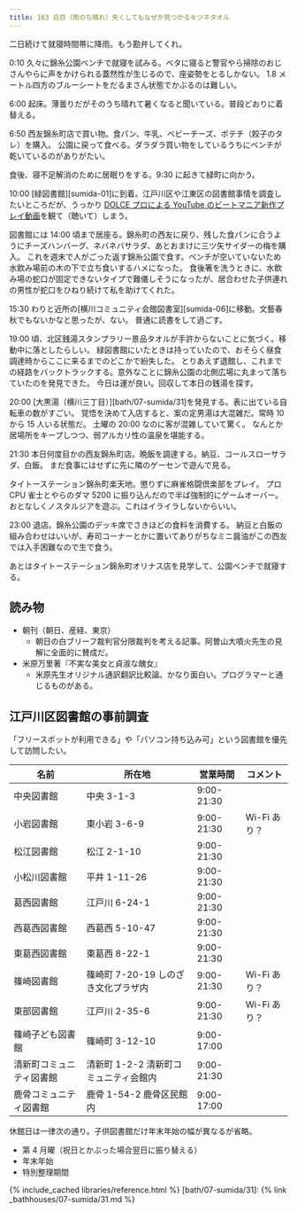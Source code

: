```yaml
---
title: 163 日目（雨のち晴れ）失くしてもなぜか見つかるキツネタオル
---
```


二日続けて就寝時間帯に降雨。もう勘弁してくれ。

0:10 久々に錦糸公園ベンチで就寝を試みる。ベタに寝ると警官やら掃除のおじさんやらに声をかけられる蓋然性が生じるので、座姿勢をとるしかない。
1.8 メートル四方のブルーシートをだるまさん状態でかぶるのは難しい。

6:00 起床。薄曇りだがそのうち晴れて暑くなると聞いている。普段どおりに着替える。

6:50 西友錦糸町店で買い物。食パン、牛乳、ベビーチーズ、ポテチ（餃子のタレ）を購入。
公園に戻って食べる。ダラダラ買い物をしているうちにベンチが乾いているのがありがたい。

食後、寝不足解消のために居眠りをする。9:30 に起きて緑町に向かう。

10:00 [緑図書館][sumida-01]に到着。江戸川区や江東区の図書館事情を調査したいところだが、うっかり
[DOLCE プロによる YouTube のビートマニア新作プレイ動画](https://www.youtube.com/watch?v=iMUk_gKX98A)を観て（聴いて）しまう。

図書館には 14:00 頃まで居座る。錦糸町の西友に戻り、残した食パンに合うようにチーズハンバーグ、ネバネバサラダ、あとおまけに三ツ矢サイダーの梅を購入。
これを週末で人がごった返す錦糸公園で食す。ベンチが空いていないため水飲み場前の木の下で立ち食いするハメになった。
食後箸を洗うときに、水飲み場の蛇口が固定できないタイプで難儀しそうになったが、居合わせた子供連れの男性が蛇口をひねり続けて私を助けてくれた。

15:30 わりと近所の[横川コミュニティ会館図書室][sumida-06]に移動。文藝春秋でもないかなと思ったが、ない。
普通に読書をして過ごす。

19:00 頃、北区銭湯スタンプラリー景品タオルが手許からないことに気づく。移動中に落としたらしい。
緑図書館にいたときは持っていたので、おそらく昼食調達時からここに来るまでのどこかで紛失した。
とりあえず退館し、これまでの経路をバックトラックする。意外なことに錦糸公園の北側広場に丸まって落ちていたのを発見できた。
今日は運が良い。回収して本日の銭湯を探す。

20:00 [大黒湯（横川三丁目）][bath/07-sumida/31]を発見する。表に出ている自転車の数がすごい。
覚悟を決めて入店すると、案の定男湯は大混雑だ。常時 10 から 15 人いる状態だ。
土曜の 20:00 なのに客が混雑していて驚く。
なんとか居場所をキープしつつ、弱アルカリ性の温泉を堪能する。

21:30 本日何度目かの西友錦糸町店。晩飯を調達する。納豆、コールスローサラダ、白飯。
まだ食事にはせずに先に隣のゲーセンで遊んで見る。

タイトーステーション錦糸町楽天地。懲りずに麻雀格闘倶楽部をプレイ。
プロ CPU 雀士とやらのダマ 5200 に振り込んだので半ば強制的にゲームオーバー。
おとなしくノスタルジアを遊ぶ。これはイライラしないからいい。

23:00 退店。錦糸公園のデッキ席でさきほどの食料を消費する。
納豆と白飯の組み合わせはいいが、寿司コーナーとかに置いてありがちなミニ醤油がこの西友では入手困難なので生で食う。

あとはタイトーステーション錦糸町オリナス店を見学して、公園ベンチで就寝する。

## 読み物

* 朝刊（朝日、産経、東京）
  * 朝日の白ブリーフ裁判官分限裁判を考える記事。阿曽山大噴火先生の見解に全面的に賛成だ。
* 米原万里著『不実な美女と貞淑な醜女』
  * 米原先生オリジナル通訳翻訳比較論。かなり面白い。プログラマーと通じるものがある。

## 江戸川区図書館の事前調査

「フリースポットが利用できる」や「パソコン持ち込み可」という図書館を優先して訪問したい。

| 名前                     | 所在地                                | 営業時間   | コメント     |
| ------------------------ | ------------------------------------- | ---------- | ------------ |
| 中央図書館               | 中央 3-1-3                            | 9:00-21:30 |              |
| 小岩図書館               | 東小岩 3-6-9                          | 9:00-21:30 | Wi-Fi あり？ |
| 松江図書館               | 松江 2-1-10                           | 9:00-21:30 |              |
| 小松川図書館             | 平井 1-11-26                          | 9:00-21:30 |              |
| 葛西図書館               | 江戸川 6-24-1                         | 9:00-21:30 |              |
| 西葛西図書館             | 西葛西 5-10-47                        | 9:00-21:30 |              |
| 東葛西図書館             | 東葛西 8-22-1                         | 9:00-21:30 |              |
| 篠崎図書館               | 篠崎町 7-20-19 しのざき文化プラザ内   | 9:00-21:30 | Wi-Fi あり？ |
| 東部図書館               | 江戸川 2-35-6                         | 9:00-21:30 | Wi-Fi あり？ |
| 篠崎子ども図書館         | 篠崎町 3-12-10                        | 9:00-17:00 |              |
| 清新町コミュニティ図書館 | 清新町 1-2-2 清新町コミュニティ会館内 | 9:00-21:30 |              |
| 鹿骨コミュニティ図書館   | 鹿骨 1-54-2 鹿骨区民館内              | 9:00-17:00 |              |

休館日は一律次の通り。子供図書館だけ年末年始の幅が異なるが省略。

* 第 4 月曜（祝日とかぶった場合翌日に振り替える）
* 年末年始
* 特別整理期間

{% include_cached libraries/reference.html %}
[bath/07-sumida/31]: {% link _bathhouses/07-sumida/31.md %}
